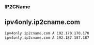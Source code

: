 ### IP2CName


## ipv4only.ip2cname.com
```markdown
ipv4only.ip2cname.com A 192.170.170.170
ipv4only.ip2cname.com A 192.187.187.187
```




